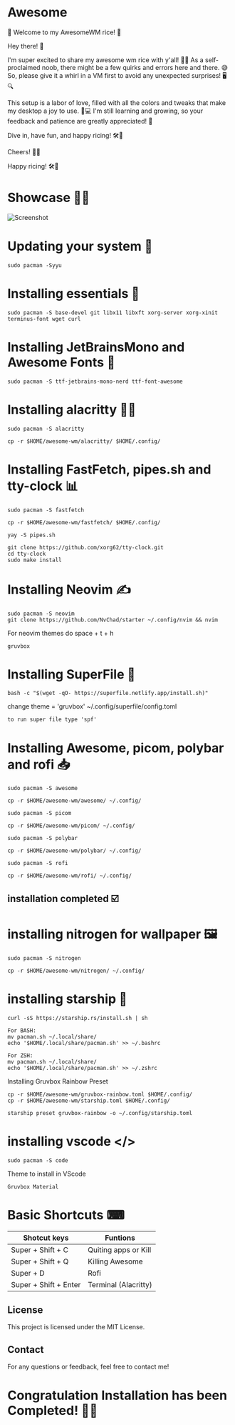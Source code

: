 # Awesome
🌟 Welcome to my AwesomeWM rice! 🌟

Hey there! 👋

I'm super excited to share my awesome wm rice with y'all! 🎨✨ As a self-proclaimed noob, there might be a few quirks and errors here and there. 😅 So, please give it a whirl in a VM first to avoid any unexpected surprises! 🖥️🔍

This setup is a labor of love, filled with all the colors and tweaks that make my desktop a joy to use. 🌈💻 I'm still learning and growing, so your feedback and patience are greatly appreciated! 🙌

Dive in, have fun, and happy ricing! 🛠️🎉

Cheers! 🥳🍀

Happy ricing! 🛠️🎉
# Showcase 💫✨
![Screenshot](assests/awesome.png)

# Updating your system 🔧
```
sudo pacman -Syyu
```

# Installing essentials 💾
```
sudo pacman -S base-devel git libx11 libxft xorg-server xorg-xinit terminus-font wget curl
```
# Installing JetBrainsMono and Awesome Fonts 📝
```
sudo pacman -S ttf-jetbrains-mono-nerd ttf-font-awesome 
```
# Installing alacritty 🐱‍💻
```
sudo pacman -S alacritty
```
```
cp -r $HOME/awesome-wm/alacritty/ $HOME/.config/
```
# Installing FastFetch, pipes.sh and tty-clock 📊
```
sudo pacman -S fastfetch
```
```
cp -r $HOME/awesome-wm/fastfetch/ $HOME/.config/
```
```
yay -S pipes.sh
```
```
git clone https://github.com/xorg62/tty-clock.git
cd tty-clock
sudo make install
```

# Installing Neovim ✍️
```
sudo pacman -S neovim
git clone https://github.com/NvChad/starter ~/.config/nvim && nvim
```
For neovim themes do space + t + h
```
gruvbox
```

# Installing SuperFile 📁
```
bash -c "$(wget -qO- https://superfile.netlify.app/install.sh)"
```
change theme = 'gruvbox' ~/.config/superfile/config.toml
```
to run super file type 'spf'
```

# Installing Awesome, picom, polybar and rofi 📥 
```
sudo pacman -S awesome
```

```
cp -r $HOME/awesome-wm/awesome/ ~/.config/
```

```
sudo pacman -S picom
```
```
cp -r $HOME/awesome-wm/picom/ ~/.config/
```
```
sudo pacman -S polybar
```
```
cp -r $HOME/awesome-wm/polybar/ ~/.config/
```

```
sudo pacman -S rofi
```

```
cp -r $HOME/awesome-wm/rofi/ ~/.config/

```
## installation completed ☑️

# installing nitrogen for wallpaper 🖼️
```
sudo pacman -S nitrogen
```
```
cp -r $HOME/awesome-wm/nitrogen/ ~/.config/
```


# installing starship 🚀
```
curl -sS https://starship.rs/install.sh | sh
```
```
For BASH:
mv pacman.sh ~/.local/share/
echo '$HOME/.local/share/pacman.sh' >> ~/.bashrc
```
```
For ZSH:
mv pacman.sh ~/.local/share/
echo '$HOME/.local/share/pacman.sh' >> ~/.zshrc
```
Installing Gruvbox Rainbow Preset 
```
cp -r $HOME/awesome-wm/gruvbox-rainbow.toml $HOME/.config/
cp -r $HOME/awesome-wm/starship.toml $HOME/.config/ 
```
```
starship preset gruvbox-rainbow -o ~/.config/starship.toml
```
# installing vscode </>
```
sudo pacman -S code
```
Theme to install in VScode
```
Gruvbox Material
```
# Basic Shortcuts ⌨

| Shotcut keys  | Funtions      |
| ------------- | ------------- |
| Super + Shift + C     | Quiting apps or Kill |
| Super + Shift + Q  | Killing Awesome  |
| Super + D     | Rofi |
| Super + Shift + Enter  | Terminal (Alacritty)  |

## License

This project is licensed under the MIT License.

## Contact

For any questions or feedback, feel free to contact me!

# Congratulation Installation has been Completed! 🥳🎉
